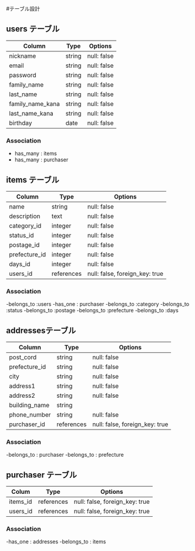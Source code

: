 #テーブル設計

## users テーブル

| Column           | Type   | Options     |
| ---------------- | ------ | ------------|
| nickname         | string | null: false |
| email            | string | null: false |
| password         | string | null: false |
| family_name      | string | null: false |
| last_name        | string | null: false |
| family_name_kana | string | null: false |
| last_name_kana   | string | null: false |
| birthday         | date   | null: false |

### Association

- has_many : items
- has_many : purchaser

## items テーブル

| Column       | Type       | Options                        |
| ------------ | ---------- | ------------------------------ |
| name         | string     | null: false                    |
| description  | text       | null: false                    |
| category_id  | integer    | null: false                    |
| status_id    | integer    | null: false                    |
| postage_id   | integer    | null: false                    |
| prefecture_id| integer    | null: false                    |
| days_id      | integer    | null: false                    |
| users_id     | references | null: false, foreign_key: true |

### Association

-belongs_to :users
-has_one : purchaser
-belongs_to :category
-belongs_to :status
-belongs_to :postage
-belongs_to :prefecture
-belongs_to :days

## addressesテーブル

| Column           | Type       | Options                        |
| ---------------- | ---------- | ------------------------------ |
| post_cord        | string     | null: false                    |
| prefecture_id    | string     | null: false                    |
| city             | string     | null: false                    |
| address1         | string     | null: false                    |
| address2         | string     | null: false                    |
| building_name    | string     |                                |
| phone_number     | string     | null: false                    |
| purchaser_id     | references | null: false, foreign_key: true |

### Association

-belongs_to : purchaser
-belongs_to : prefecture

## purchaser テーブル

| Colum    | Type       | Options                       |
| -------- | ---------- | ----------------------------- |
| items_id | references |null: false, foreign_key: true |
| users_id | references |null: false, foreign_key: true |

### Association

-has_one : addresses
-belongs_to : items